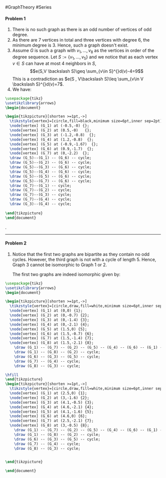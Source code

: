 #GraphTheory #Series 

#### Problem 1
1. There is no such graph as there is an odd number of vertices of odd degree.
2. As there are 7 vertices in total and three vertices with degree 6, the minimum degree is 3. Hence, such a graph doesn't exist.
3. Assume $G$ is such a graph with $v_{1},\dots,v_{8}$ as the vertices in order of the degree sequence. Let $S:=\{ v_{1},\dots,v_{5} \}$ and we notice that as each vertex $v\in S$ can have at most $4$ neighbors in $S$, $$e(S,V \backslash S)\geq \sum_{v\in S}^{}d(v)-4=9$$This is a contradiction as $e(S , V\backslash S)\leq \sum_{v\in V \backslash S}^{}d(v)=7$.
6. We have: 
```tikz
\usepackage{tikz}
\usetikzlibrary{arrows}
\begin{document}

\begin{tikzpicture}[shorten >=1pt,->]
  \tikzstyle{vertex}=[circle,fill=black,minimum size=6pt,inner sep=2pt]
  \node[vertex] (G_1) at (-0.5,-0) {};
  \node[vertex] (G_2) at (0.5,-0)   {};
  \node[vertex] (G_3) at (-1.2,-0.8)  {};
  \node[vertex] (G_4) at (1.2,-0.8)  {};
  \node[vertex] (G_5) at (-0.9,-1.67)  {};
  \node[vertex] (G_6) at (0.9,-1.7)  {};
  \node[vertex] (G_7) at (0,-2.2)  {};
  \draw (G_5)--(G_1) -- (G_6) -- cycle;
  \draw (G_5)--(G_2) -- (G_6) -- cycle;
  \draw (G_5)--(G_3) -- (G_6) -- cycle;
  \draw (G_5)--(G_4) -- (G_6) -- cycle;
  \draw (G_5)--(G_5) -- (G_6) -- cycle;
  \draw (G_5)--(G_7) -- (G_6) -- cycle;
  \draw (G_7)--(G_1) -- cycle;
  \draw (G_7)--(G_2) -- cycle;
  \draw (G_7)--(G_3) -- cycle;
  \draw (G_7)--(G_4) -- cycle;
  \draw (G_3)--(G_4) -- cycle;
  
\end{tikzpicture}
\end{document} 
```
.

---
#### Problem 2
1. Notice that the first two graphs are bipartite as they contain no odd cycles. However, the third graph is not with a cycle of length 5. Hence, Graph 3 cannot be isomorphic to Graph 1 or 2. 
   
   The first two graphs are indeed isomorphic given by: 
```tikz
\usepackage{tikz}
\usetikzlibrary{arrows}
\begin{document}

\begin{tikzpicture}[shorten >=1pt,->]
  \tikzstyle{vertex}=[circle,draw,fill=white,minimum size=6pt,inner sep=2pt]
  \node[vertex] (G_1) at (0,0) {1};
  \node[vertex] (G_2) at (0,-0.7) {2};
  \node[vertex] (G_3) at (0,-1.4) {3};
  \node[vertex] (G_4) at (0,-2.1) {4};
  \node[vertex] (G_5) at (1.5,0) {5};
  \node[vertex] (G_6) at (1.5,-0.7) {6};
  \node[vertex] (G_7) at (1.5,-1.4) {7};
  \node[vertex] (G_8) at (1.5,-2.1) {8};
	\draw (G_1) -- (G_7) -- (G_2) -- (G_5) -- (G_4) -- (G_6) -- (G_1) -- cycle;
	\draw (G_1) -- (G_8) -- (G_2) -- cycle;
	\draw (G_6) -- (G_3) -- (G_5) -- cycle;
	\draw (G_7) -- (G_4) -- cycle;
	\draw (G_8) -- (G_3) -- cycle;

\hfill 
\end{tikzpicture}
\begin{tikzpicture}[shorten >=1pt,->]
  \tikzstyle{vertex}=[circle,draw,fill=white,minimum size=6pt,inner sep=2pt]
  \node[vertex] (G_1) at (2.5,0) {1};
  \node[vertex] (G_2) at (3,-1.6) {2};
  \node[vertex] (G_3) at (4.1,-0.5) {3};
  \node[vertex] (G_4) at (4.6,-2.1) {4};
  \node[vertex] (G_5) at (4.1,-1.6) {5};
  \node[vertex] (G_6) at (4.6,0) {6};
  \node[vertex] (G_7) at (2.5,-2.1) {7};
  \node[vertex] (G_8) at (3,-0.5) {8};
	\draw (G_1) -- (G_7) -- (G_2) -- (G_5) -- (G_4) -- (G_6) -- (G_1) -- cycle;
	\draw (G_1) -- (G_8) -- (G_2) -- cycle;
	\draw (G_6) -- (G_3) -- (G_5) -- cycle;
	\draw (G_7) -- (G_4) -- cycle;
	\draw (G_8) -- (G_3) -- cycle;

  
\end{tikzpicture}

\end{document} 
```